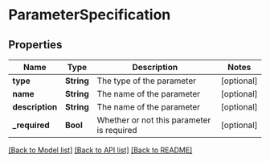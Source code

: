 # ParameterSpecification

## Properties
Name | Type | Description | Notes
------------ | ------------- | ------------- | -------------
**type** | **String** | The type of the parameter | [optional] 
**name** | **String** | The name of the parameter | [optional] 
**description** | **String** | The name of the parameter | [optional] 
**_required** | **Bool** | Whether or not this parameter is required | [optional] 

[[Back to Model list]](../README.md#documentation-for-models) [[Back to API list]](../README.md#documentation-for-api-endpoints) [[Back to README]](../README.md)


